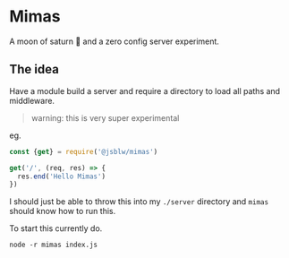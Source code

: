 # Mimas

A moon of saturn 🌚 and a zero config server experiment.

## The idea

Have a module build a server and require a directory to load all paths and middleware.

> warning: this is very super experimental

eg.
```javascript
const {get} = require('@jsblw/mimas')

get('/', (req, res) => {
  res.end('Hello Mimas')
})
```

I should just be able to throw this into my `./server` directory and `mimas` should know how to run this.

To start this currently do.

```shell
node -r mimas index.js
```
